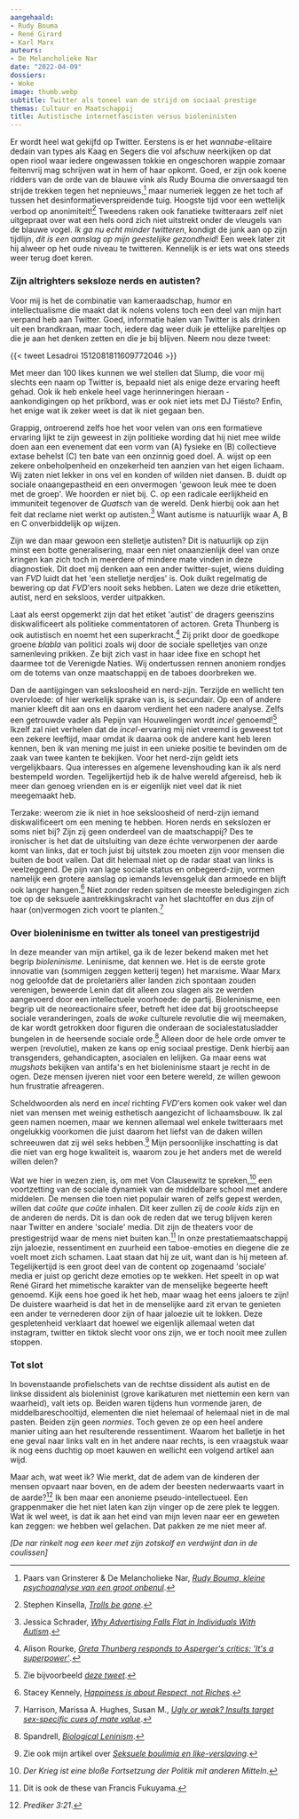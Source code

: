 ```yaml
---
aangehaald:
- Rudy Bouma
- René Girard
- Karl Marx
auteurs:
- De Melancholieke Nar
date: "2022-04-09"
dossiers:
- Woke
image: thumb.webp
subtitle: Twitter als toneel van de strijd om sociaal prestige
themas: Cultuur en Maatschappij
title: Autistische internetfascisten versus bioleninisten
---
```



Er wordt heel wat gekijfd op Twitter. Eerstens is  er het *wannabe*-elitaire dedain van types als Kaag en Segers die vol afschuw neerkijken op dat open riool waar iedere ongewassen tokkie en ongeschoren wappie zomaar feitenvrij mag schrijven wat in hem of haar opkomt. Goed, er zijn ook koene ridders van de orde van de blauwe vink als Rudy Bouma die onversaagd ten strijde trekken tegen het nepnieuws,[^1] maar numeriek leggen ze het toch af tussen het desinformatieverspreidende tuig. Hoogste tijd voor een wettelijk verbod op anonimiteit![^2] Tweedens raken ook fanatieke twitteraars zelf niet uitgepraat over wat een hels oord zich niet uitstrekt onder de vleugels van de blauwe vogel. _Ik ga nu echt minder twitteren_, kondigt de junk aan op zijn tijdlijn, _dit is een aanslag op mijn geestelijke gezondheid_! Een week later zit hij alweer op het oude niveau te twitteren. Kennelijk is er iets wat ons steeds weer terug doet keren.


### Zijn altrighters seksloze nerds en autisten?

Voor mij is het de combinatie van kameraadschap, humor en intellectualisme die maakt dat ik nolens volens toch een deel van mijn hart verpand heb aan Twitter. Goed, informatie halen van Twitter is als drinken uit een brandkraan, maar toch, iedere dag weer duik je ettelijke pareltjes op die je aan het denken zetten en die je bij blijven. Neem nou deze tweet:

{{< tweet Lesadroi 1512081811609772046 >}}

Met meer dan 100 likes kunnen we wel stellen dat Slump, die voor mij slechts een naam op Twitter is, bepaald niet als enige deze ervaring heeft gehad. Ook ik heb enkele heel vage herinneringen hieraan - aankondigingen op het prikbord, was er ook niet iets met DJ Tiësto? Enfin, het enige wat ik zeker weet is dat ik niet gegaan ben.

Grappig, ontroerend zelfs hoe het voor velen van ons een formatieve ervaring lijkt te zijn geweest in zijn politieke wording dat hij niet mee wilde doen aan een evenement dat een vorm van (A) fysieke en (B) collectieve extase behelst (C) ten bate van een onzinnig goed doel. A. wijst op een zekere onbeholpenheid en onzekerheid ten aanzien van het eigen lichaam. Wij zaten niet lekker in ons vel en konden of wilden niet dansen. B. duidt op sociale onaangepastheid en een onvermogen 'gewoon leuk mee te doen met de groep'. We hoorden er niet bij. C. op een radicale eerlijkheid en immuniteit tegenover de _Quatsch_ van de wereld. Denk hierbij ook aan het feit dat reclame niet werkt op autisten.[^3] Want autisme is natuurlijk waar A, B en C onverbiddelijk op wijzen.

Zijn we dan maar gewoon een stelletje autisten? Dit is natuurlijk op zijn minst een botte generalisering, maar een niet onaanzienlijk deel van onze kringen kan zich toch in meerdere of mindere mate vinden in deze diagnostiek. Dit doet mij denken aan een ander twitter-sujet, wiens duiding van _FVD_ luidt dat het 'een stelletje nerdjes' is. Ook duikt regelmatig de bewering op dat *FVD*'ers nooit seks hebben. Laten we deze drie etiketten, autist, nerd en seksloos, verder uitpakken.

Laat als eerst opgemerkt zijn dat het etiket 'autist' de dragers geenszins diskwalificeert als politieke commentatoren of actoren. Greta Thunberg is ook autistisch en noemt het een superkracht.[^4] Zij prikt door de goedkope groene _blabla_ van politici zoals wij door de sociale spelletjes van onze samenleving prikken. Ze bijt zich vast in haar idee fixe en schopt het daarmee tot de Verenigde Naties. Wij ondertussen rennen anoniem rondjes om de totems van onze maatschappij en de taboes doorbreken we.

Dan de aantijgingen van seksloosheid en nerd-zijn. Terzijde en wellicht ten overvloede: of hier werkelijk sprake van is, is secundair. Op een of andere manier kleeft dit aan ons en daarom verdient het een nadere analyse. Zelfs een getrouwde vader als Pepijn van Houwelingen wordt _incel_ genoemd![^5] Ikzelf zal niet verhelen dat de *incel*-ervaring mij niet vreemd is geweest tot een zekere leeftijd, maar omdat ik daarna ook de andere kant heb leren kennen, ben ik van mening me juist in een unieke positie te bevinden om de zaak van twee kanten te bekijken. Voor het nerd-zijn geldt iets vergelijkbaars. Qua interesses en algemene levenshouding kan ik als nerd bestempeld worden. Tegelijkertijd heb ik de halve wereld afgereisd, heb ik meer dan genoeg vrienden en is er eigenlijk niet veel dat ik niet meegemaakt heb.

Terzake: weerom zie ik niet in hoe seksloosheid of nerd-zijn iemand diskwalificeert om een mening te hebben. Horen nerds en sekslozen er soms niet bij? Zijn zij geen onderdeel van de maatschappij? Des te ironischer is het dat de uitsluiting van deze échte verworpenen der aarde komt van links, dat er toch juist bij uitstek zou moeten zijn voor mensen die buiten de boot vallen. Dat dit helemaal niet op de radar staat van links is veelzeggend. De pijn van lage sociale status en onbegeerd-zijn, vormen namelijk een grotere aanslag op iemands levensgeluk dan armoede en blijft ook langer hangen.[^6] Niet zonder reden spitsen de meeste beledigingen zich toe op de seksuele aantrekkingskracht van het slachtoffer en dus zijn of haar (on)vermogen zich voort te planten.[^7]


### Over bioleninisme en twitter als toneel van prestigestrijd

In deze meander van mijn artikel, ga ik de lezer bekend maken met het begrip _bioleninisme_. Leninisme, dat kennen we. Het is de eerste grote innovatie van (sommigen zeggen ketterij tegen) het marxisme. Waar Marx nog geloofde dat de proletariërs aller landen zich spontaan zouden verenigen, beweerde Lenin dat dit alleen zou slagen als ze werden aangevoerd door een intellectuele voorhoede: de partij. Bioleninisme, een begrip uit de neoreactionaire sfeer, betreft het idee dat bij grootscheepse sociale veranderingen, zoals de _woke_ culturele revolutie die wij meemaken, de kar wordt getrokken door figuren die onderaan de socialestatusladder bungelen in de heersende sociale orde.[^8] Alleen door de hele orde omver te werpen (revolutie), maken ze kans op enig sociaal prestige. Denk hierbij aan transgenders, gehandicapten, asocialen en lelijken. Ga maar eens wat _mugshots_ bekijken van antifa's en het bioleninisme staart je recht in de ogen. Deze mensen ijveren niet voor een betere wereld, ze willen gewoon hun frustratie afreageren.

Scheldwoorden als nerd en _incel_ richting *FVD*'ers komen ook vaker wel dan niet van mensen met weinig esthetisch aangezicht of lichaamsbouw. Ik zal geen namen noemen, maar we kennen allemaal wel enkele twitteraars met ongelukkig voorkomen die juist daarom het liefst van de daken willen schreeuwen dat zij wél seks hebben.[^9] Mijn persoonlijke inschatting is dat die niet van erg hoge kwaliteit is, waarom zou je het anders met de wereld willen delen? 

Wat we hier in wezen zien, is, om met Von Clausewitz te spreken,[^10] een voortzetting van de sociale dynamiek van de middelbare school met andere middelen. De mensen die toen niet populair waren of zelfs gepest werden, willen dat _coûte que coûte_ inhalen. Dit keer zullen zíj de _coole kids_ zijn en de anderen de nerds. Dit is dan ook de reden dat we terug blijven keren naar Twitter en andere 'sociale' media. Dit zijn de theaters voor de prestigestrijd waar de mens niet buiten kan.[^11] In onze prestatiemaatschappij zijn jaloezie, ressentiment en zuurheid een taboe-emoties en diegene die ze voelt moet zich schamen. Laat staan dat hij ze uit, want dan is hij meteen af. Tegelijkertijd is een groot deel van de content op zogenaamd 'sociale' media er juist op gericht deze emoties op te wekken. Het speelt in op wat René Girard het mimetische karakter van de menselijke begeerte heeft genoemd. Kijk eens hoe goed ik het heb, maar waag het eens jaloers te zijn! De duistere waarheid is dat het in de menselijke aard zit ervan te genieten een ander te vernederen door zijn of haar jaloezie uit te lokken. Deze gespletenheid verklaart dat hoewel we eigenlijk allemaal weten dat instagram, twitter en tiktok slecht voor ons zijn, we er toch nooit mee zullen stoppen.


### Tot slot

In bovenstaande profielschets van de rechtse dissident als autist en de linkse dissident als bioleninist (grove karikaturen met niettemin een kern van waarheid), valt iets op. Beiden waren tijdens hun vormende jaren, de middelbareschooltijd, elementen die niet helemaal of helemaal niet in de mal pasten. Beiden zijn geen _normies_. Toch geven ze op een heel andere manier uiting aan het resulterende ressentiment. Waarom het balletje in het ene geval naar links valt en in het andere naar rechts, is een vraagstuk waar ik nog eens duchtig op moet kauwen en wellicht een volgend artikel aan wijd.

Maar ach, wat weet ik? Wie merkt, dat de adem van de kinderen der mensen opvaart naar boven, en de adem der beesten nederwaarts vaart in de aarde?[^12] Ik ben maar een anonieme pseudo-intellectueel. Een grappenmaker die het niet laten kan zijn vinger op de zere plek te leggen. Wat ik wel weet, is dat ik aan het eind van mijn leven naar eer en geweten kan zeggen: we hebben wel gelachen. Dat pakken ze me niet meer af. 

_[De nar rinkelt nog een keer met zijn zotskolf en verdwijnt dan in de coulissen]_


[^1]: Paars van Grinsterer & De Melancholieke Nar, _[Rudy Bouma, kleine psychoanalyse van een groot onbenul](https://reactionair.nl/artikelen/rudy-bouma-kleine-psychoanalyse-van-een-groot-onbenul/)_.
[^2]: Stephen Kinsella, _[Trolls be gone](https://aeon.co/essays/curtailing-anonymity-is-a-first-step-to-reducing-online-abuse)_.
[^3]: Jessica Schrader, _[Why Advertising Falls Flat in Individuals With Autism](https://www.psychologytoday.com/us/blog/the-fallible-mind/201708/why-advertising-falls-flat-in-individuals-autism)_.
[^4]: Alison Rourke, _[Greta Thunberg responds to Asperger's critics: 'It's a superpower'](https://www.theguardian.com/environment/2019/sep/02/greta-thunberg-responds-to-aspergers-critics-its-a-superpower)_.
[^5]: Zie bijvoorbeeld _[deze tweet](https://twitter.com/Verwardwezen/status/1486827014187323393)_.
[^6]: Stacey Kennely, _[Happiness is about Respect, not Riches](https://greatergood.berkeley.edu/article/item/happiness_is_about_respect_not_riches)_.
[^7]: Harrison, Marissa A. Hughes, Susan M., _[Ugly or weak? Insults target sex-specific cues of mate value](https://psycnet.apa.org/record/2021-27008-001)_.
[^8]: Spandrell, _[Biological Leninism](https://spandrell.com/2017/11/14/biological-leninism/)_.
[^9]: Zie ook mijn artikel over _[Seksuele boulimia en like-verslaving](https://reactionair.nl/artikelen/van-seksuele-boulimia-tot-like-verslaving/)_.
[^10]: _Der Krieg ist eine bloße Fortsetzung der Politik mit anderen Mitteln_.
[^11]: Dit is ook de these van Francis Fukuyama.
[^12]: _Prediker 3:21_.
